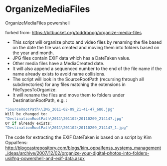 OrganizeMediaFiles
==================
OrganizeMediaFiles powershell 

forked from:
https://bitbucket.org/toddropog/organize-media-files


* This script will organize photo and video files by renaming the file based on the date the
file was created and moving them into folders based on the year and month. 
* JPG files contain EXIF data which has a DateTaken value. 
* Other media files have a MediaCreated date.  
* It will also append a sequenced number to the end of the file name if the name already exists to avoid name collisions. 
* The script will look in the SourceRootPath (recursing through all subdirectories) for any files matching
the extensions in FileTypesToOrganize. 
* It will rename the files and move them to folders under DestinationRootPath, e.g. :

```powershell
"SourceRootPath\\IMG_2011-02-09_21-41-47_680.jpg"
Will be changed to:
"DestinationRootPath\2011\201102\20110209_214147.jpg"
Or if already exists:
"DestinationRootPath\2011\201102\20110209_214147_1.jpg"
```

The code for extracting the EXIF DateTaken is based on a script by Kim Oppalfens:
http://blogcastrepository.com/blogs/kim_oppalfenss_systems_management_ideas/archive/2007/12/02/organize-your-digital-photos-into-folders-usi#ng-powershell-and-exif-data.aspx
